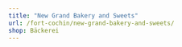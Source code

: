 ```yaml
---
title: "New Grand Bakery and Sweets"
url: /fort-cochin/new-grand-bakery-and-sweets/
shop: Bäckerei
---
```

